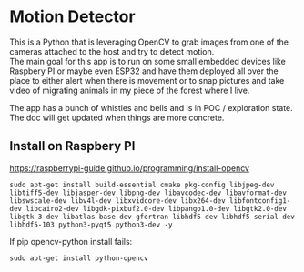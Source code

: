 # Motion Detector

This is a Python that is leveraging OpenCV to grab images from one of the cameras attached to the host and try to detect motion.<br>
The main goal for this app is to run on some small embedded devices like Raspbery PI or maybe even ESP32 and have them deployed all over the place to either alert when there is movement or to snap pictures and take video of migrating animals in my piece of the forest where I live.<br>

The app has a bunch of whistles and bells and is in POC / exploration state.  The doc will get updated when things are more concrete.<br>


## Install on Raspbery PI
https://raspberrypi-guide.github.io/programming/install-opencv

```
sudo apt-get install build-essential cmake pkg-config libjpeg-dev libtiff5-dev libjasper-dev libpng-dev libavcodec-dev libavformat-dev libswscale-dev libv4l-dev libxvidcore-dev libx264-dev libfontconfig1-dev libcairo2-dev libgdk-pixbuf2.0-dev libpango1.0-dev libgtk2.0-dev libgtk-3-dev libatlas-base-dev gfortran libhdf5-dev libhdf5-serial-dev libhdf5-103 python3-pyqt5 python3-dev -y
```

If pip opencv-python install fails:
```
sudo apt-get install python-opencv
```
